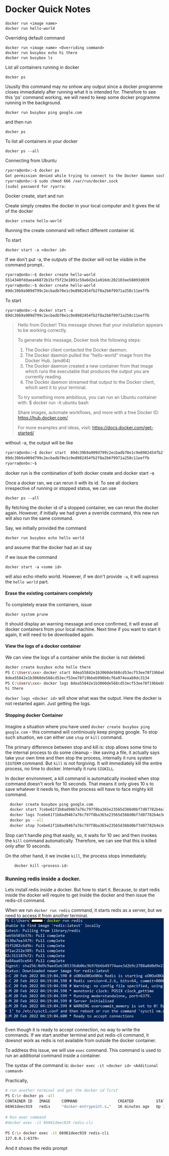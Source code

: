 # Docker Quick Notes

```docker
docker run <image name>
docker run hello-world
```

Overriding default command

```docker
docker run <image name> <Overriding command>
docker run busybox echo hi there
docker run busybox ls
```
List all containers running in docker

```docker
docker ps
```
Ususlly this command may no snhow any output since a docker programme closes immediately after running what it is intended for. Therefore to see this 'ps' command working, we will need to keep some docker programme running in the background.

```docker
docker run busybox ping google.com
```
and then run 
```docker
docker ps
```

To list all containers in your docker
```docker
docker ps --all
```


Connecting from Ubuntu

```sh
ryarra@onbv:~$ docker ps
Got permission denied while trying to connect to the Docker daemon socket at unix:///var/run/docker.sock: Get "http://%2Fvar%2Frun%2Fdocker.sock/v1.24/containers/json": dial unix /var/run/docker.sock: connect: permission denied
ryarra@onbv:~$ sudo chmod 666 /var/run/docker.sock
[sudo] password for ryarra:


```

Docker create, start and run

Create simply creates the docker in your local computer and it gives the id of the docker

```docker
docker create hello-world
```
Running the create command will reflect different container id.

To start 

```docker
docker start -a <docker id>
```
If we don't put -a, the outputs of the docker will not be visible in the command prompt..

```sh
ryarra@onbv:~$ docker create hello-world
5514348fddaea46872b15cf5f23e1091c59a6d2e1a916dc202103ee58893d039
ryarra@onbv:~$ docker create hello-world
89dc39b9a909d799c2ecbadb70e1c9e8982454fb2f8a2b6f9971a258c11eeffb
```


To start
```
ryarra@onbv:~$ docker start -a 89dc39b9a909d799c2ecbadb70e1c9e8982454fb2f8a2b6f9971a258c11eeffb
```
> Hello from Docker!
> This message shows that your installation appears to be working correctly.
> 
> To generate this message, Docker took the following steps:
>  1. The Docker client contacted the Docker daemon.
>  2. The Docker daemon pulled the "hello-world" image from the Docker Hub.
>     (amd64)
>  3. The Docker daemon created a new container from that image which runs the
>     executable that produces the output you are currently reading.
>  4. The Docker daemon streamed that output to the Docker client, which sent it
>     to your terminal.
> 
> To try something more ambitious, you can run an Ubuntu container with:
>  $ docker run -it ubuntu bash
> 
> Share images, automate workflows, and more with a free Docker ID:
>  https://hub.docker.com/
> 
> For more examples and ideas, visit:
>  https://docs.docker.com/get-started/
> 

without -a, the output will be like

```sh
ryarra@onbv:~$ docker start  89dc39b9a909d799c2ecbadb70e1c9e8982454fb2f8a2b6f9971a258c11eeffb
89dc39b9a909d799c2ecbadb70e1c9e8982454fb2f8a2b6f9971a258c11eeffb
ryarra@onbv:~$

```

docker run is the combination of both docker create and docker start -a


Once a docker ran, we can rerun it with its id. To see all dockers irrespective of running or stopped status, we can use

```docker
docker ps --all
```
By fetching the docker id of a stopped container, we can rerun the docker again. However, if initially we had given a override command, this new run will also run the same command.

Say, we initially provided the command 
```docker
docker run busybox echo hello world
```
and assume that the docker had an id say <somne id>

if we issue the command

```docker
docker start -a <some id>
``` 
will also echo nhello world. However, if we don't provide `-a`, it will supress the `hello world` part. 

#### Erase the existing containers completely

To completely erase the containers, issue
```docker
docker system prune
```

It should display an warning message and once confirmed, it will erase all docker containers from your local machine. Next time if you want to start it again, it will need to be downloaded again.


#### View the logs of a docker container

We can view the logs of a container while the docker is not deleted.

```sh
docker create busybox echo hello there
PS C:\Users\xxx> docker start 8dea55842e1b3060de568cd53ecf53ee78f19bbeb998b6cf6a974eaab9dc3134
8dea55842e1b3060de568cd53ecf53ee78f19bbeb998b6cf6a974eaab9dc3134
PS C:\Users\xxx> docker logs 8dea55842e1b3060de568cd53ecf53ee78f19bbeb998b6cf6a974eaab9dc3134
hi there
```
`docker logs <docker id>` will show what was the output. Here the docker is not restarted again. Just getting the logs.
#### Stopping docker Container

Imagine a situation where you have used `docker create busybox ping google.com` - this command will continiously keep pinging google. To stop such situation, we can either use `stop` or `kill` command.

The primary difference between stop and kill is: stop allows some time to the internal process to do some cleanup - like saving a file, it actually says take your own time and then stop the process, internally it runs system `SIGTERM` command. But `kill` is not forgiving. It will immediately kill the entire process, no time to docker. Internally it runs `SIGKILL`. 

In docker environment, a kill command is automatically invoked when stop command doesn't work for 10 seconds. That means it only gives 10 s to save whatever it needs to, then the process will have to face mighty kill command.


```sh
  docker create busybox ping google.com
  docker start 7cebe61f1b8ad9467a76c797f8ba365e23565d388d0bf7d07782b4e3e6609bf4
  docker logs 7cebe61f1b8ad9467a76c797f8ba365e23565d388d0bf7d07782b4e3e6609bf4
  docker ps --all
  docker stop 7cebe61f1b8ad9467a76c797f8ba365e23565d388d0bf7d07782b4e3e6609bf4
  ```
Stop can't handle ping that easily, so, it waits for 10 sec and then invokes the `kill` command automatically. Therefore, we can see that this is killed only after 10 seconds.

On the other hand, it we invoke `kill`, the process stops immediately.

```sh
    docker kill <process-id>
```

### Running redis inside a docker.

Lets install redis inside a docker. But how to start it. Because, to start redis inside the docker will require to get inside the docker and then issue the redis-cli command. 

When we run `docker run redis` command, it starts redis as a server, but we need to access it from another terminal. 
![Redis](img/redis.png)

Even though it is ready to accept connection, no way to write the commands. If we start another terminal and put redis-cli command, it doesnot work as redis is not available from outside the docker container. 

To address this issue, we will use `exec` command. This command is used to run an additional command inside a container.

The systax of the command is:
`docker exec -it <docker id> <Additional command>`

Practically,
```sh
# run another terminal and get the docker id first
PS C:\> docker ps -all
CONTAINER ID   IMAGE     COMMAND                  CREATED          STATUS          PORTS      NAMES
66961deec919   redis     "docker-entrypoint.s…"   16 minutes ago   Up 16 minutes   6379/tcp   great_brattain

# Run exec command 
#docker exec -it 66961deec919 redis-cli

PS C:\> docker exec -it 66961deec919 redis-cli
127.0.0.1:6379>
```
And it shows the redis prompt

